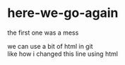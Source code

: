 # here-we-go-again

the first one was a mess

we can use a bit of html in git 
<br>like how i changed this line using html</br>